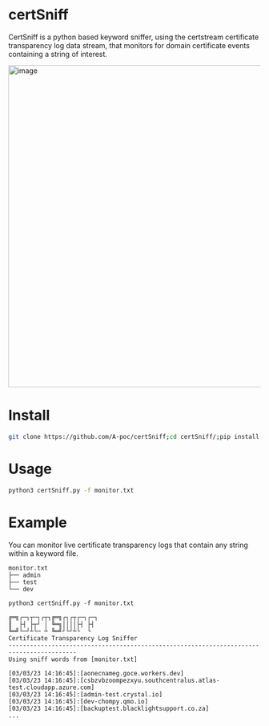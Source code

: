 # certSniff
CertSniff is a python based keyword sniffer, using the certstream certificate transparency log data stream, that monitors for domain certificate events containing a string of interest.

<img width="642" alt="image" src="https://user-images.githubusercontent.com/100603074/222743482-2432f2b3-39af-4cc5-84e1-cb032d73e2a9.png">

# Install
```bash
git clone https://github.com/A-poc/certSniff;cd certSniff/;pip install -r requirements.txt
```

# Usage
```bash
python3 certSniff.py -f monitor.txt
```

# Example
You can monitor live certificate transparency logs that contain any string within a keyword file.

```
monitor.txt
├── admin
├── test
└── dev
```

`python3 certSniff.py -f monitor.txt`
```
╔═╗┌─┐┬─┐┌┬┐╔═╗┌┐┌┬┌─┐┌─┐
║  ├┤ ├┬┘ │ ╚═╗││││├┤ ├┤ 
╚═╝└─┘┴└─ ┴ ╚═╝┘└┘┴└  └  
Certificate Transparency Log Sniffer
-----------------------------------------------------------------------------------------
Using sniff words from [monitor.txt]

[03/03/23 14:16:45]:[aonecnameg.goce.workers.dev]
[03/03/23 14:16:45]:[csbzvbzoompezxyu.southcentralus.atlas-test.cloudapp.azure.com]
[03/03/23 14:16:45]:[admin-test.crystal.io]
[03/03/23 14:16:45]:[dev-chompy.qmo.io]
[03/03/23 14:16:45]:[backuptest.blacklightsupport.co.za]
...
```
